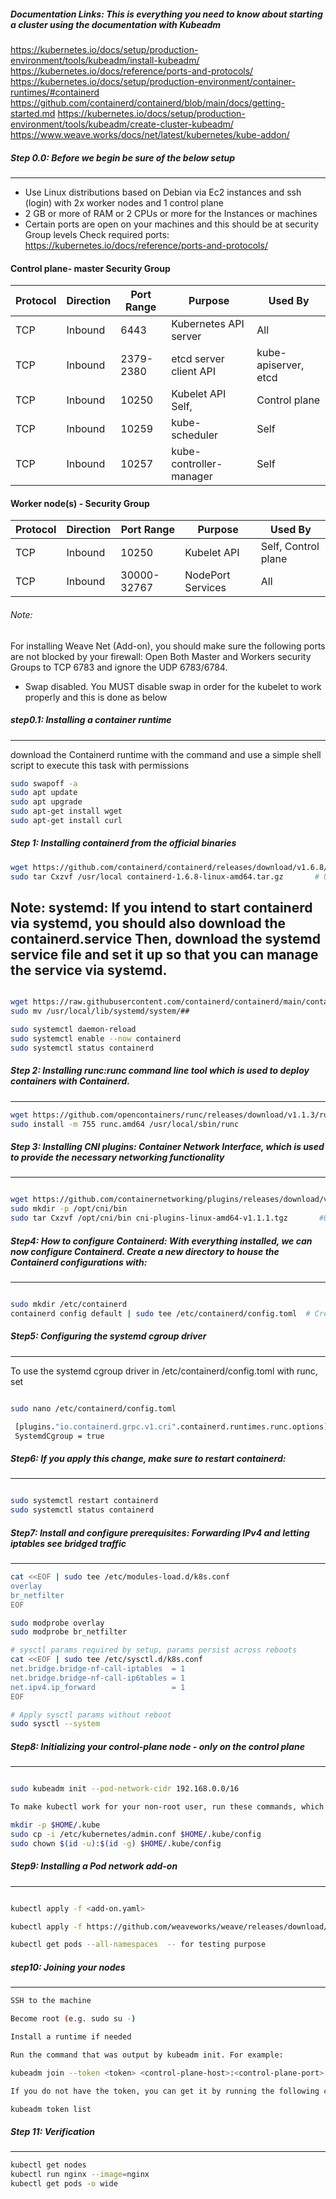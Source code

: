 ##### Documentation Links: This is everything you need to know about starting a cluster using the documentation with Kubeadm

https://kubernetes.io/docs/setup/production-environment/tools/kubeadm/install-kubeadm/
https://kubernetes.io/docs/reference/ports-and-protocols/
https://kubernetes.io/docs/setup/production-environment/container-runtimes/#containerd
https://github.com/containerd/containerd/blob/main/docs/getting-started.md
https://kubernetes.io/docs/setup/production-environment/tools/kubeadm/create-cluster-kubeadm/
https://www.weave.works/docs/net/latest/kubernetes/kube-addon/


##### Step 0.0: Before we begin be sure of the below setup
-----------------
- Use Linux distributions based on Debian via Ec2 instances and ssh (login) with 2x worker nodes and 1 control plane
- 2 GB or more of RAM or 2 CPUs or more for the Instances or machines
- Certain ports are open on your machines and this should be at security Group levels
Check required ports: https://kubernetes.io/docs/reference/ports-and-protocols/

#### Control plane- master Security Group

|Protocol	 |Direction	|Port Range	|Purpose	|Used By
|-------|-----------|-------|---------------|----------|
|TCP	|Inbound	|6443	|Kubernetes API server	|All
|TCP	|Inbound	|2379-2380	|etcd server client API	|kube-apiserver, etcd
|TCP	|Inbound	|10250	|Kubelet API	Self, |Control plane
|TCP	|Inbound	|10259	|kube-scheduler	|Self
|TCP	|Inbound	|10257	|kube-controller-manager	|Self

#### Worker node(s) - Security Group

|Protocol|	Direction|	Port Range|	Purpose|	Used By
|---------|----------|------------|-------|---------|
|TCP	|Inbound	|10250	|Kubelet API	|Self, Control plane
|TCP	|Inbound	|30000-32767	|NodePort Services|	All

###### Note:
For installing Weave Net (Add-on), you should make sure the following ports are not blocked by your firewall:
Open Both Master and Workers security Groups to TCP 6783 and ignore the UDP 6783/6784.

- Swap disabled. You MUST disable swap in order for the kubelet to work properly and this is done as below

##### step0.1: Installing a container runtime
-------------------------------------------------
download the Containerd runtime with the command and use a simple shell script to execute this task with permissions
``````sh
sudo swapoff -a
sudo apt update
sudo apt upgrade
sudo apt-get install wget
sudo apt-get install curl

``````
##### Step 1: Installing containerd from the official binaries
``````sh
wget https://github.com/containerd/containerd/releases/download/v1.6.8/containerd-1.6.8-linux-amd64.tar.gz
sudo tar Cxzvf /usr/local containerd-1.6.8-linux-amd64.tar.gz       # Unpack that file into /usr/local/ with the command:

``````

Note: systemd: If you intend to start containerd via systemd, you should also download the containerd.service
Then, download the systemd service file and set it up so that you can manage the service via systemd.
-------------
``````sh

wget https://raw.githubusercontent.com/containerd/containerd/main/containerd.service
sudo mv /usr/local/lib/systemd/system/##

sudo systemctl daemon-reload
sudo systemctl enable --now containerd
sudo systemctl status containerd

``````

##### Step 2: Installing runc:runc command line tool which is used to deploy containers with Containerd.
--------------
``````sh
wget https://github.com/opencontainers/runc/releases/download/v1.1.3/runc.amd64
sudo install -m 755 runc.amd64 /usr/local/sbin/runc

``````

##### Step 3: Installing CNI plugins: Container Network Interface, which is used to provide the necessary networking functionality
------------
``````sh

wget https://github.com/containernetworking/plugins/releases/download/v1.1.1/cni-plugins-linux-amd64-v1.1.1.tgz
sudo mkdir -p /opt/cni/bin
sudo tar Cxzvf /opt/cni/bin cni-plugins-linux-amd64-v1.1.1.tgz       #Unpack the CNI file into our new directory with:

``````

##### Step4: How to configure Containerd: With everything installed, we can now configure Containerd. Create a new directory to house the Containerd configurations with:
--------------------
``````sh

sudo mkdir /etc/containerd
containerd config default | sudo tee /etc/containerd/config.toml  # Create the configurations with

``````

##### Step5: Configuring the systemd cgroup driver
---------
To use the systemd cgroup driver in /etc/containerd/config.toml with runc, set
``````sh

sudo nano /etc/containerd/config.toml

 [plugins."io.containerd.grpc.v1.cri".containerd.runtimes.runc.options]
 SystemdCgroup = true

``````

##### Step6: If you apply this change, make sure to restart containerd:
---------
``````sh

sudo systemctl restart containerd
sudo systemctl status containerd

``````

##### Step7: Install and configure prerequisites: Forwarding IPv4 and letting iptables see bridged traffic
---------------------------------------
``````sh
cat <<EOF | sudo tee /etc/modules-load.d/k8s.conf
overlay
br_netfilter
EOF

sudo modprobe overlay
sudo modprobe br_netfilter

# sysctl params required by setup, params persist across reboots
cat <<EOF | sudo tee /etc/sysctl.d/k8s.conf
net.bridge.bridge-nf-call-iptables  = 1
net.bridge.bridge-nf-call-ip6tables = 1
net.ipv4.ip_forward                 = 1
EOF

# Apply sysctl params without reboot
sudo sysctl --system

``````
##### Step8: Initializing your control-plane node - only on the control plane
--------------------------------------------------------------------
``````sh

sudo kubeadm init --pod-network-cidr 192.168.0.0/16

To make kubectl work for your non-root user, run these commands, which are also part of the kubeadm init output:

mkdir -p $HOME/.kube
sudo cp -i /etc/kubernetes/admin.conf $HOME/.kube/config
sudo chown $(id -u):$(id -g) $HOME/.kube/config

``````

##### Step9: Installing a Pod network add-on
-----------------------------------
``````sh

kubectl apply -f <add-on.yaml>

kubectl apply -f https://github.com/weaveworks/weave/releases/download/v2.8.1/weave-daemonset-k8s.yaml

kubectl get pods --all-namespaces  -- for testing purpose

``````
##### step10: Joining your nodes
----------------------------
``````sh
SSH to the machine

Become root (e.g. sudo su -)

Install a runtime if needed

Run the command that was output by kubeadm init. For example:

kubeadm join --token <token> <control-plane-host>:<control-plane-port> --discovery-token-ca-cert-hash sha256:<hash>

If you do not have the token, you can get it by running the following command on the control-plane node:

kubeadm token list

``````
##### Step 11: Verification
-----------
``````sh
kubectl get nodes
kubectl run nginx --image=nginx
kubectl get pods -o wide

``````
